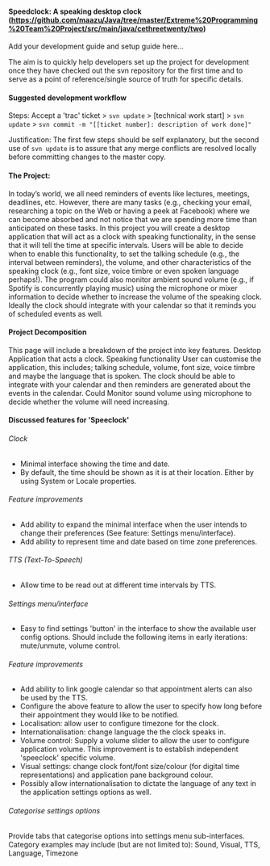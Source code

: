 
#### Speedclock: A speaking desktop clock (https://github.com/maazu/Java/tree/master/Extreme%20Programming%20Team%20Project/src/main/java/cethreetwenty/two)

Add your development guide and setup guide here...

The aim is to quickly help developers set up the project for development once they have checked out the svn repository for the first time
and to serve as a point of reference/single source of truth for specific details.

#### Suggested development workflow
Steps: Accept a 'trac' ticket > `svn update` > [technical work start] > `svn update` > `svn commit -m "[[ticket number]: description of work done]"`

Justification: The first few steps should be self explanatory, but the second use of `svn update` is to assure that any merge conflicts are resolved locally before committing changes to the master copy.



#### The Project:

In today’s world, we all need reminders of events like lectures, meetings, deadlines, etc. However, there are many tasks (e.g., checking your email, researching a topic on the Web or having a peek at Facebook) where we can become absorbed and not notice that we are spending more time than anticipated on these tasks.
In this project you will create a desktop application that will act as a clock with speaking functionality, in the sense that it will tell the time at specific intervals.
Users will be able to decide when to enable this functionality, to set the talking schedule (e.g., the interval between reminders), the volume, and other characteristics of the speaking clock (e.g., font size, voice timbre or even spoken language perhaps!).
The program could also monitor ambient sound volume (e.g., if Spotify is concurrently playing music) using the microphone or mixer information to decide whether to increase the volume of the speaking clock.
Ideally the clock should integrate with your calendar so that it reminds you of scheduled events as well.


#### Project Decomposition
This page will include a breakdown of the project into key features.
Desktop Application that acts a clock.
Speaking functionality
User can customise the application, this includes; talking schedule, volume, font size, voice timbre and maybe the language that is spoken.
The clock should be able to integrate with your calendar and then reminders are generated about the events in the calendar.
Could Monitor sound volume using microphone to decide whether the volume will need increasing.


####  Discussed features for 'Speeclock'
###### Clock
- Minimal interface showing the time and date.
- By default, the time should be shown as it is at their location. Either by using System or Locale properties.
###### Feature improvements
- Add ability to expand the minimal interface when the user intends to change their preferences (See feature: Settings menu/interface).
- Add ability to represent time and date based on time zone preferences.
######  TTS (Text-To-Speech)
- Allow time to be read out at different time intervals by TTS.
###### Settings menu/interface
- Easy to find settings 'button' in the interface to show the available user config options. Should include the following items in early iterations: mute/unmute, volume control.
###### Feature improvements
- Add ability to link google calendar so that appointment alerts can also be used by the TTS.
- Configure the above feature to allow the user to specify how long before their appointment they would like to be notified.
- Localisation: allow user to configure timezone for the clock.
- Internationalisation: change language the the clock speaks in.
- Volume control: Supply a volume slider to allow the user to configure application volume. This improvement is to establish independent 'speeclock' specific volume.
- Visual settings: change clock font/font size/colour (for digital time representations) and application pane background colour.
- Possibly allow internationalisation to dictate the language of any text in the application settings options as well.
###### Categorise settings options
Provide tabs that categorise options into settings menu sub-interfaces. Category examples may include (but are not limited to): Sound, Visual, TTS, Language, Timezone
